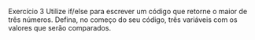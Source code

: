 Exercício 3
Utilize if/else para escrever um código que retorne o maior de três números. Defina, no começo do seu código, três variáveis com os valores que serão comparados.



